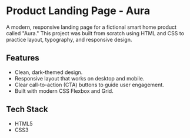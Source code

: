 # Product Landing Page - Aura

A modern, responsive landing page for a fictional smart home product called "Aura." This project was built from scratch using HTML and CSS to practice layout, typography, and responsive design.

## Features
-   Clean, dark-themed design.
-   Responsive layout that works on desktop and mobile.
-   Clear call-to-action (CTA) buttons to guide user engagement.
-   Built with modern CSS Flexbox and Grid.

## Tech Stack
-   HTML5
-   CSS3
